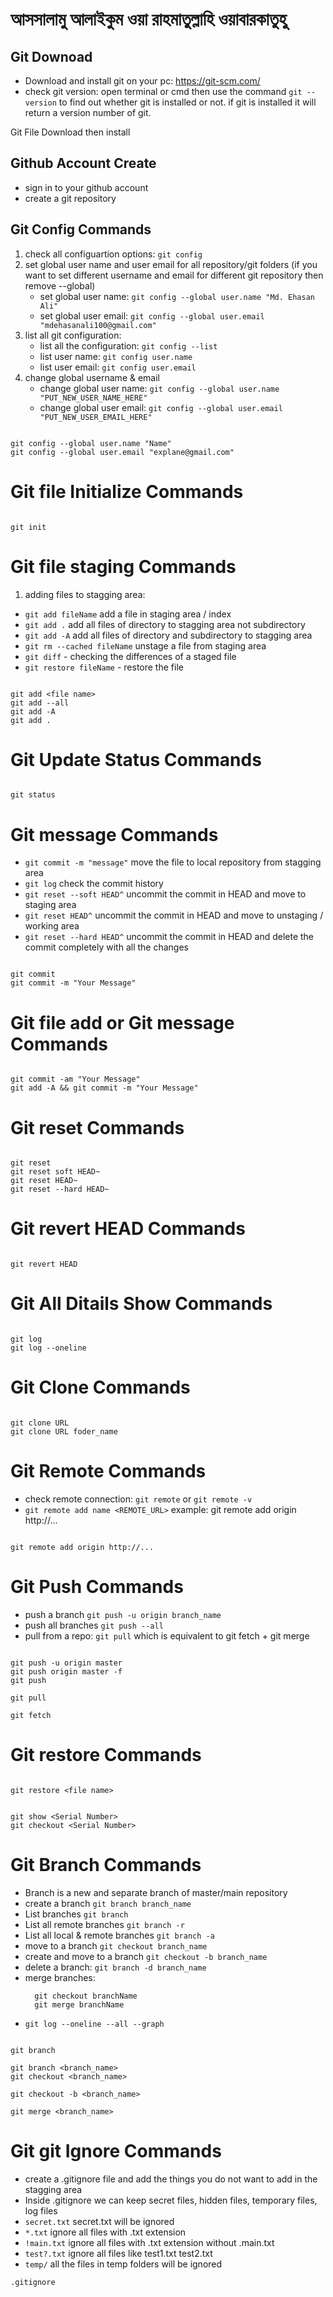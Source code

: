 <!-- Readme MarkDown Create for Git and Github -->

<h1>আসসালামু আলাইকুম ওয়া রাহমাতুল্লাহি ওয়াবারকাতুহু  </h1>

## Git Downoad

- Download and install git on your pc: https://git-scm.com/
- check git version: open terminal or cmd then use the command `git --version` to find out whether git is installed or not. if git is installed it will return a version number of git.
<p>Git File Download then install</p>

## Github Account Create

- sign in to your github account
- create a git repository

## Git Config Commands

1.  check all configuartion options: `git config`
2.  set global user name and user email for all repository/git folders (if you want to set different username and email for different git repository then remove --global)
    - set global user name: `git config --global user.name "Md. Ehasan Ali"`
    - set global user email: `git config --global user.email "mdehasanali100@gmail.com"`
3.  list all git configuration:
    - list all the configuration: `git config --list`
    - list user name: `git config user.name`
    - list user email: `git config user.email`
4.  change global username & email
    - change global user name: `git config --global user.name "PUT_NEW_USER_NAME_HERE"`
    - change global user email: `git config --global user.email "PUT_NEW_USER_EMAIL_HERE"`

```git

git config --global user.name "Name"
git config --global user.email "explane@gmail.com"

```

# Git file Initialize Commands

```

git init

```

# Git file staging Commands

1.  adding files to stagging area:

- `git add fileName` add a file in staging area / index
- `git add .` add all files of directory to stagging area not subdirectory
- `git add -A` add all files of directory and subdirectory to stagging area
- `git rm --cached fileName` unstage a file from staging area
- `git diff` - checking the differences of a staged file
- `git restore fileName` - restore the file

```

git add <file name>
git add --all
git add -A
git add .

```

# Git Update Status Commands

```

git status

```

# Git message Commands

- `git commit -m "message"` move the file to local repository from stagging area
- `git log` check the commit history
- `git reset --soft HEAD^` uncommit the commit in HEAD and move to staging area
- `git reset HEAD^` uncommit the commit in HEAD and move to unstaging / working area
- `git reset --hard HEAD^` uncommit the commit in HEAD and delete the commit completely with all the changes

```

git commit
git commit -m "Your Message"

```

# Git file add or Git message Commands

```

git commit -am "Your Message"
git add -A && git commit -m "Your Message"

```

# Git reset Commands

```

git reset
git reset soft HEAD~
git reset HEAD~
git reset --hard HEAD~

```

# Git revert HEAD Commands

```

git revert HEAD

```

# Git All Ditails Show Commands

```

git log
git log --oneline

```

# Git Clone Commands

```

git clone URL
git clone URL foder_name

```

# Git Remote Commands

- check remote connection: `git remote` or `git remote -v`
- `git remote add name <REMOTE_URL>` example: git remote add origin http://...

```

git remote add origin http://...

```

# Git Push Commands

- push a branch `git push -u origin branch_name`
- push all branches `git push --all`
- pull from a repo: `git pull` which is equivalent to git fetch + git merge

```

git push -u origin master
git push origin master -f
git push

git pull

git fetch

```

# Git restore Commands

```

git restore <file name>

```

```

git show <Serial Number>
git checkout <Serial Number>

```

# Git Branch Commands

- Branch is a new and separate branch of master/main repository
- create a branch `git branch branch_name`
- List branches `git branch`
- List all remote branches `git branch -r`
- List all local & remote branches `git branch -a`
- move to a branch `git checkout branch_name`
- create and move to a branch `git checkout -b branch_name`
- delete a branch: `git branch -d branch_name`
- merge branches:
  ```
    git checkout branchName
    git merge branchName
  ```
- `git log --oneline --all --graph`

```

git branch

git branch <branch_name>
git checkout <branch_name>

git checkout -b <branch_name>

git merge <branch_name>

```

# Git git Ignore Commands

- create a .gitignore file and add the things you do not want to add in the stagging area
- Inside .gitignore we can keep secret files, hidden files, temporary files, log files
- `secret.txt` secret.txt will be ignored
- `*.txt` ignore all files with .txt extension
- `!main.txt` ignore all files with .txt extension without .main.txt
- `test?.txt` ignore all files like test1.txt test2.txt
- `temp/` all the files in temp folders will be ignored

```
.gitignore
```
